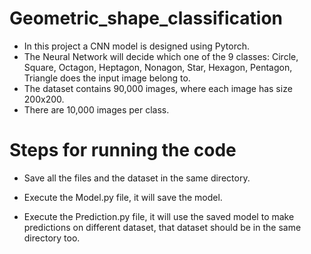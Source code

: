 # Geometric_shape_classification
- In this project a CNN model is designed using Pytorch.
- The Neural Network will decide which one of the 9 classes: Circle, Square, Octagon, Heptagon, Nonagon, Star, Hexagon, Pentagon, Triangle does the input image belong to.
- The dataset contains 90,000 images, where each image has size 200x200.
- There are 10,000 images per class.

# Steps for running the code
- Save all the files and the dataset in the same directory.

- Execute the Model.py file, it will save the model.
- Execute the Prediction.py file, it will use the saved model to make predictions on different dataset, that dataset should be in the same directory too.
